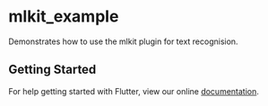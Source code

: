 # mlkit_example

Demonstrates how to use the mlkit plugin for text recognision.

## Getting Started

For help getting started with Flutter, view our online
[documentation](https://flutter.io/).
